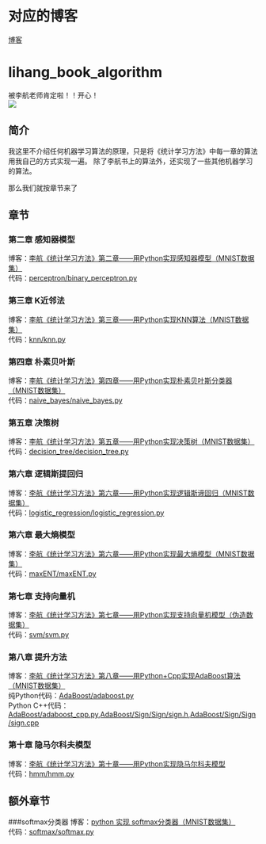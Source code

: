 <!--
@Author: WenDesi
@Date:   09-08-16
@Email:  wendesi@foxmail.com
@Last modified by:   WenDesi
@Last modified time: 09-11-16
-->



# 对应的博客
[博客](https://blog.csdn.net/wds2006sdo/article/category/6314784)

# lihang_book_algorithm
被李航老师肯定啦！！开心！
<br>![](https://raw.githubusercontent.com/WenDesi/lihang_book_algorithm/master/weibo.png)

## 简介
我这里不介绍任何机器学习算法的原理，只是将《统计学习方法》中每一章的算法用我自己的方式实现一遍。
除了李航书上的算法外，还实现了一些其他机器学习的算法。

那么我们就按章节来了

## 章节

### 第二章 感知器模型
博客：[李航《统计学习方法》第二章——用Python实现感知器模型（MNIST数据集）](http://blog.csdn.net/wds2006sdo/article/details/51923546)
<br>代码：[perceptron/binary_perceptron.py](https://github.com/WenDesi/lihang_book_algorithm/blob/master/perceptron/binary_perceptron.py)

### 第三章 K近邻法
博客：[李航《统计学习方法》第三章——用Python实现KNN算法（MNIST数据集）](http://blog.csdn.net/wds2006sdo/article/details/51933044)
<br>代码：[knn/knn.py](https://github.com/WenDesi/lihang_book_algorithm/blob/master/knn/knn.py)

### 第四章 朴素贝叶斯
博客：[李航《统计学习方法》第四章——用Python实现朴素贝叶斯分类器（MNIST数据集）](http://blog.csdn.net/wds2006sdo/article/details/51967839)
<br>代码：[naive_bayes/naive_bayes.py](https://github.com/WenDesi/lihang_book_algorithm/blob/master/naive_bayes/naive_bayes.py)

### 第五章 决策树
博客：[李航《统计学习方法》第五章——用Python实现决策树（MNIST数据集）](http://blog.csdn.net/wds2006sdo/article/details/52849400)
<br>代码：[decision_tree/decision_tree.py](https://github.com/WenDesi/lihang_book_algorithm/blob/master/decision_tree/decision_tree.py)

### 第六章 逻辑斯提回归
博客：[李航《统计学习方法》第六章——用Python实现逻辑斯谛回归（MNIST数据集）](http://blog.csdn.net/wds2006sdo/article/details/53084871)
<br>代码：[logistic_regression/logistic_regression.py](https://github.com/WenDesi/lihang_book_algorithm/blob/master/logistic_regression/logistic_regression.py)

### 第六章 最大熵模型
博客：[李航《统计学习方法》第六章——用Python实现最大熵模型（MNIST数据集）](http://blog.csdn.net/wds2006sdo/article/details/53106579)
<br>代码：[maxENT/maxENT.py](https://github.com/WenDesi/lihang_book_algorithm/blob/master/maxENT/maxENT.py)

### 第七章 支持向量机
博客：[李航《统计学习方法》第七章——用Python实现支持向量机模型（伪造数据集）](http://blog.csdn.net/wds2006sdo/article/details/53156589)
<br>代码：[svm/svm.py](https://github.com/WenDesi/lihang_book_algorithm/blob/master/svm/svm.py)

### 第八章 提升方法
博客：[李航《统计学习方法》第八章——用Python+Cpp实现AdaBoost算法（MNIST数据集）](http://blog.csdn.net/wds2006sdo/article/details/53195725)
<br>纯Python代码：[AdaBoost/adaboost.py](https://github.com/WenDesi/lihang_book_algorithm/blob/master/AdaBoost/adaboost.py)
<br>Python C++代码：[AdaBoost/adaboost_cpp.py](https://github.com/WenDesi/lihang_book_algorithm/blob/master/AdaBoost/adaboost_cpp.py),[AdaBoost/Sign/Sign/sign.h](https://github.com/WenDesi/lihang_book_algorithm/blob/master/AdaBoost/Sign/Sign/sign.h),[AdaBoost/Sign/Sign/sign.cpp](https://github.com/WenDesi/lihang_book_algorithm/blob/master/AdaBoost/Sign/Sign/sign.cpp)

### 第十章 隐马尔科夫模型
博客：[李航《统计学习方法》第十章——用Python实现隐马尔科夫模型](http://blog.csdn.net/wds2006sdo/article/details/75212599)
<br>代码：[hmm/hmm.py](https://github.com/WenDesi/lihang_book_algorithm/blob/master/hmm/hmm.py)


## 额外章节

###softmax分类器
博客：[python 实现 softmax分类器（MNIST数据集）](http://blog.csdn.net/wds2006sdo/article/details/53699778)
<br>代码：[softmax/softmax.py](https://github.com/WenDesi/lihang_book_algorithm/blob/master/softmax/softmax.py)
